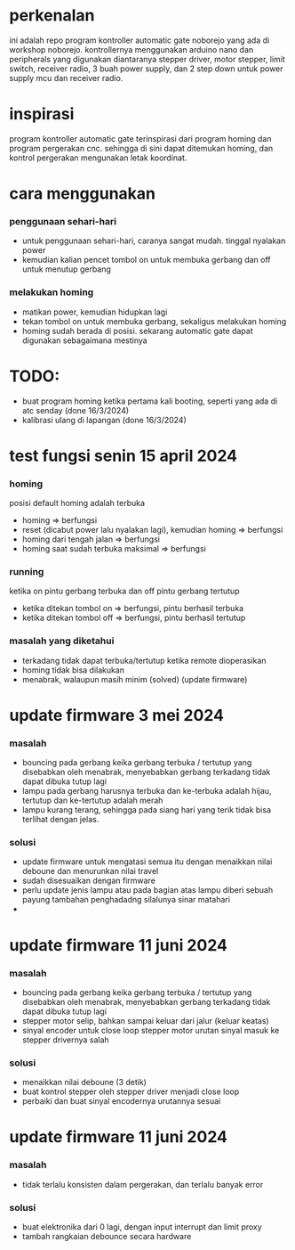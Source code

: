 # perkenalan
ini adalah repo program kontroller automatic gate noborejo yang ada di workshop noborejo. kontrollernya menggunakan arduino nano dan peripherals yang digunakan diantaranya stepper driver, motor stepper, limit switch, receiver radio, 3 buah power supply, dan 2 step down untuk power supply mcu dan receiver radio.
# inspirasi
program kontroller automatic gate terinspirasi dari program homing dan program pergerakan cnc. sehingga di sini dapat ditemukan homing, dan kontrol pergerakan mengunakan letak koordinat.
# cara menggunakan
### penggunaan sehari-hari
* untuk penggunaan sehari-hari, caranya sangat mudah. tinggal nyalakan power
* kemudian kalian pencet tombol on untuk membuka gerbang dan off untuk menutup gerbang
### melakukan homing
* matikan power, kemudian hidupkan lagi
* tekan tombol on untuk membuka gerbang, sekaligus melakukan homing
* homing sudah berada di posisi. sekarang automatic gate dapat digunakan sebagaimana mestinya

# TODO:
* buat program homing ketika pertama kali booting, seperti yang ada di atc senday (done 16/3/2024)
* kalibrasi ulang di lapangan (done 16/3/2024)

# test fungsi senin 15 april 2024
### homing
posisi default homing adalah terbuka
* homing => berfungsi
* reset (dicabut power lalu nyalakan lagi), kemudian homing => berfungsi
* homing dari tengah jalan => berfungsi
* homing saat sudah terbuka maksimal => berfungsi
### running 
ketika on pintu gerbang terbuka dan off pintu gerbang tertutup
* ketika ditekan tombol on => berfungsi, pintu berhasil terbuka
* ketika ditekan tombol off => berfungsi, pintu berhasil tertutup
### masalah yang diketahui
* terkadang tidak dapat terbuka/tertutup ketika remote dioperasikan
* homing tidak bisa dilakukan 
* menabrak, walaupun masih minim (solved) (update firmware)
# update firmware 3 mei 2024
### masalah
* bouncing pada gerbang keika gerbang terbuka / tertutup yang disebabkan oleh menabrak, menyebabkan gerbang terkadang tidak dapat dibuka tutup lagi
* lampu pada gerbang harusnya terbuka dan ke-terbuka adalah hijau, tertutup dan ke-tertutup adalah merah
* lampu kurang terang, sehingga pada siang hari yang terik tidak bisa terlihat dengan jelas.  
### solusi
* update firmware untuk mengatasi semua itu dengan menaikkan nilai deboune dan menurunkan nilai travel
* sudah disesuaikan dengan firmware
* perlu update jenis lampu atau pada bagian atas lampu diberi sebuah payung tambahan penghadadng silalunya sinar matahari
* 
# update firmware 11 juni 2024
### masalah
* bouncing pada gerbang keika gerbang terbuka / tertutup yang disebabkan oleh menabrak, menyebabkan gerbang terkadang tidak dapat dibuka tutup lagi
* stepper motor selip, bahkan sampai keluar dari jalur (keluar keatas) 
* sinyal encoder untuk close loop stepper motor urutan sinyal masuk ke stepper drivernya salah 
### solusi
* menaikkan nilai deboune (3 detik)
* buat kontrol stepper oleh stepper driver menjadi close loop
* perbaiki dan buat sinyal encodernya urutannya sesuai
# update firmware 11 juni 2024
### masalah
* tidak terlalu konsisten dalam pergerakan, dan terlalu banyak error
### solusi
* buat elektronika dari 0 lagi, dengan input interrupt dan limit proxy
* tambah rangkaian debounce secara hardware